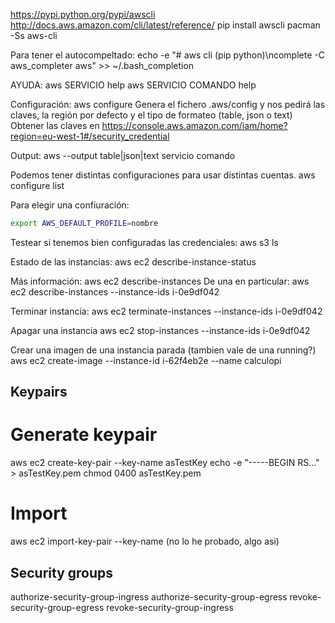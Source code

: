 <https://pypi.python.org/pypi/awscli>
<http://docs.aws.amazon.com/cli/latest/reference/>
pip install awscli
pacman -Ss aws-cli

Para tener el autocompeltado:
echo -e "# aws cli (pip python)\ncomplete -C aws_completer aws" >> ~/.bash_completion

AYUDA:
aws SERVICIO help
aws SERVICIO COMANDO help

Configuración:
aws configure
  Genera el fichero .aws/config y nos pedirá las claves, la región por defecto y el tipo de formateo (table, json o text)
  Obtener las claves en <https://console.aws.amazon.com/iam/home?region=eu-west-1#/security_credential>

Output:
aws --output table|json|text servicio comando

Podemos tener distintas configuraciones para usar distintas cuentas.
aws configure list

Para elegir una confiuración:

```bash
export AWS_DEFAULT_PROFILE=nombre
```

Testear si tenemos bien configuradas las credenciales:
aws s3 ls

Estado de las instancias:
aws ec2 describe-instance-status

Más información:
aws ec2 describe-instances
De una en particular:
aws ec2 describe-instances --instance-ids i-0e9df042

Terminar instancia:
aws ec2 terminate-instances --instance-ids i-0e9df042

Apagar una instancia
aws ec2 stop-instances --instance-ids i-0e9df042

Crear una imagen de una instancia parada (tambien vale de una running?)
aws ec2 create-image --instance-id i-62f4eb2e --name calculopi

## Keypairs ##

# Generate keypair

aws ec2 create-key-pair --key-name asTestKey
echo -e "-----BEGIN RS..." > asTestKey.pem
chmod 0400 asTestKey.pem

# Import

aws ec2 import-key-pair --key-name (no lo he probado, algo asi)

## Security groups ##

authorize-security-group-ingress
authorize-security-group-egress
revoke-security-group-egress
revoke-security-group-ingress
